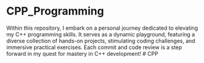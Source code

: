 # CPP_Programming
Within this repository, I embark on a personal journey dedicated to elevating my C++ programming skills. It serves as a dynamic playground, featuring a diverse collection of hands-on projects, stimulating coding challenges, and immersive practical exercises. Each commit and code review is a step forward in my quest for mastery in C++ development!
#   C P P  
 